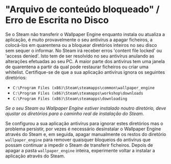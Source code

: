 # "Arquivo de conteúdo bloqueado" / Erro de Escrita no Disco

Se o Steam não transferir o Wallpaper Engine enquanto instala ou atualiza a aplicação, é muito provavelmente o seu antivírus a apagar ficheiros, a colocá-los em quarentena ou a bloquear diretórios inteiros no seu disco sem sequer o informar. No Steam irá receber erros 'content file locked' ou 'access denied'. Isto tem de ser resolvido no seu antivírus anulando as alterações efetuadas ao seu PC. A maior parte dos antivírus tem uma janela de quarentena a partir da qual pode restaurar ficheiros ou criar uma whitelist. Certifique-se de que a sua aplicação antivírus ignora os seguintes diretórios:

* `C:\Program Files (x86)\Steam\steamapps\common\wallpaper_engine`
* `C:\Program Files (x86)\Steam\steamapps\workshop\downloads`
* `C:\Program Files (x86)\Steam\steamapps\downloading`

*Se o seu Steam ou Wallpaper Engine estiver instalado noutro diretório, deve ajustar os diretórios para o caminho real de instalação do Steam.*

Se configurou a sua aplicação antivírus para ignorar estes diretórios mas o problema persistir, por vezes é necessário desinstalar o Wallpaper Engine através do Steam e, em seguida, apagar manualmente os restos do diretório `wallpaper_engine` para remover quaisquer bloqueios do antivírus que possam continuar a impedir o Steam de transferir ficheiros. Depois de apagar a pasta `wallpaper_engine` inteira, experimente voltar a instalar a aplicação através do Steam.